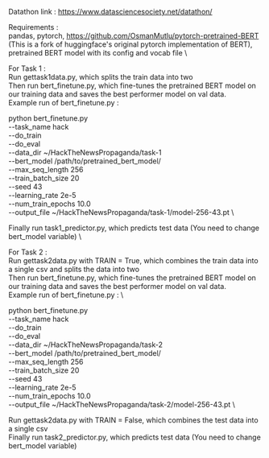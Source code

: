 Datathon link : https://www.datasciencesociety.net/datathon/

Requirements : \
pandas, pytorch, https://github.com/OsmanMutlu/pytorch-pretrained-BERT (This is a fork of huggingface's original pytorch implementation of BERT), pretrained BERT model with its config and vocab file \

For Task 1 : \
Run gettask1data.py, which splits the train data into two \
Then run bert_finetune.py, which fine-tunes the pretrained BERT model on our training data and saves the best performer model on val data. \
Example run of bert_finetune.py :

python bert_finetune.py \
  --task_name hack \
  --do_train \
  --do_eval \
  --data_dir ~/HackTheNewsPropaganda/task-1 \
  --bert_model /path/to/pretrained_bert_model/ \
  --max_seq_length 256 \
  --train_batch_size 20 \
  --seed 43 \
  --learning_rate 2e-5 \
  --num_train_epochs 10.0 \
  --output_file ~/HackTheNewsPropaganda/task-1/model-256-43.pt \

Finally run task1_predictor.py, which predicts test data (You need to change bert_model variable) \


For Task 2 : \
Run gettask2data.py with TRAIN = True, which combines the train data into a single csv and splits the data into two \
Then run bert_finetune.py, which fine-tunes the pretrained BERT model on our training data and saves the best performer model on val data. \
Example run of bert_finetune.py : \

python bert_finetune.py \
  --task_name hack \
  --do_train \
  --do_eval \
  --data_dir ~/HackTheNewsPropaganda/task-2 \
  --bert_model /path/to/pretrained_bert_model/ \
  --max_seq_length 256 \
  --train_batch_size 20 \
  --seed 43 \
  --learning_rate 2e-5 \
  --num_train_epochs 10.0 \
  --output_file ~/HackTheNewsPropaganda/task-2/model-256-43.pt \

Run gettask2data.py with TRAIN = False, which combines the test data into a single csv \
Finally run task2_predictor.py, which predicts test data (You need to change bert_model variable)
